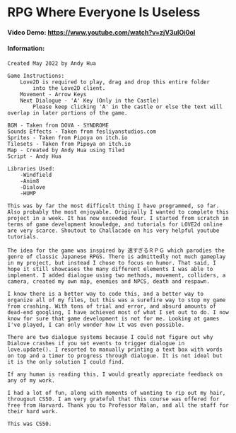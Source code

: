 # RPG Where Everyone Is Useless

#### Video Demo: https://www.youtube.com/watch?v=zjV3ulOi0oI

#### Information:

    Created May 2022 by Andy Hua

    Game Instructions:
        Love2D is required to play, drag and drop this entire folder
            into the Love2D client.
        Movement - Arrow Keys
        Next Dialogue - 'A' Key (Only in the Castle)
            Please keep clicking 'A' in the castle or else the text will overlap in later portions of the game.

    BGM - Taken from DOVA - SYNDROME
    Sounds Effects - Taken from fesliyanstudios.com
    Sprites - Taken from Pipoya on itch.io
    Tilesets - Taken from Pipoya on itch.io
    Map - Created by Andy Hua using Tiled
    Script - Andy Hua

    Libraries Used:
        -Windfield
        -Anim8
        -Dialove
        -HUMP

    This was by far the most difficult thing I have programmed, so far. Also probably the most enjoyable. Originally I wanted to complete this project in a week. It has now exceeded four. I started from scratch in terms of game development knowledge, and tutorials for LOVE2d online are very scarce. Shoutout to Challacade on his very helpful youtube tutorials.

    The idea for the game was inspired by 速すぎるＲＰＧ which parodies the genre of classic Japanese RPGS. There is admittedly not much gameplay in my project, but instead I chose to focus on humor. That said, I hope it still showcases the many different elements I was able to implement. I added dialogue using two methods, movement, colliders, a camera, created my own map, enemies and NPCS, death and respawn.

    I know there is a better way to code this, and a better way to organize all of my files, but this was a surefire way to stop my game from crashing. With tons of trial and error, and absurd amounts of dead-end googling, I have achieved most of what I set out to do. I now know for sure that game development is not for me. Looking at games I've played, I can only wonder how it was even possible.

    There are two dialogue systems because I could not figure out why Dialove crashes if you set events to trigger dialogue in
    love.update(). I resorted to manually printing a text box with words on top and a timer to progress through dialogue. It is not ideal but it is the only solution I could find.

    If any human is reading this, I would greatly appreciate feedback on any of my work.

    I had a lot of fun, along with moments of wanting to rip out my hair, througout CS50. I am very grateful that this course was offered for free from Harvard. Thank you to Professor Malan, and all the staff for their hard work.

    This was CS50.
